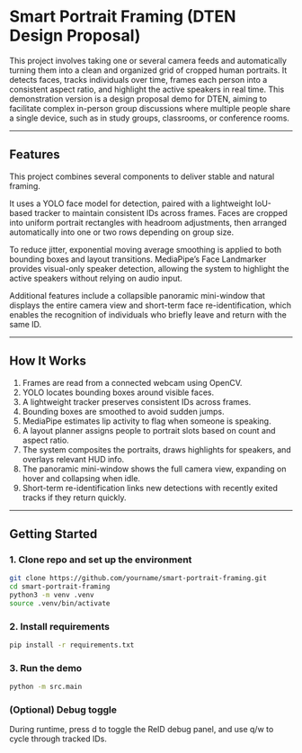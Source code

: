 # Smart Portrait Framing (DTEN Design Proposal)

This project involves taking one or several camera feeds and automatically turning them into a clean and organized grid of cropped human portraits. It detects faces, tracks individuals over time, frames each person into a consistent aspect ratio, and highlight the active speakers in real time. This demonstration version is a design proposal demo for DTEN, aiming to facilitate complex in-person group discussions where multiple people share a single device, such as in study groups, classrooms, or conference rooms. 

---

## Features
This project combines several components to deliver stable and natural framing.  

It uses a YOLO face model for detection, paired with a lightweight IoU-based tracker to maintain consistent IDs across frames. Faces are cropped into uniform portrait rectangles with headroom adjustments, then arranged automatically into one or two rows depending on group size.  

To reduce jitter, exponential moving average smoothing is applied to both bounding boxes and layout transitions. MediaPipe’s Face Landmarker provides visual-only speaker detection, allowing the system to highlight the active speakers without relying on audio input.  

Additional features include a collapsible panoramic mini-window that displays the entire camera view and short-term face re-identification, which enables the recognition of individuals who briefly leave and return with the same ID.  

---

## How It Works
1. Frames are read from a connected webcam using OpenCV.  
2. YOLO locates bounding boxes around visible faces.  
3. A lightweight tracker preserves consistent IDs across frames.  
4. Bounding boxes are smoothed to avoid sudden jumps.  
5. MediaPipe estimates lip activity to flag when someone is speaking.  
6. A layout planner assigns people to portrait slots based on count and aspect ratio.  
7. The system composites the portraits, draws highlights for speakers, and overlays relevant HUD info.  
8. The panoramic mini-window shows the full camera view, expanding on hover and collapsing when idle.  
9. Short-term re-identification links new detections with recently exited tracks if they return quickly.  

---
## Getting Started

### 1. Clone repo and set up the environment
```bash
git clone https://github.com/yourname/smart-portrait-framing.git
cd smart-portrait-framing
python3 -m venv .venv
source .venv/bin/activate
```

### 2. Install requirements
```bash
pip install -r requirements.txt
```

### 3. Run the demo
```bash
python -m src.main
```

### (Optional) Debug toggle
During runtime, press d to toggle the ReID debug panel, and use q/w to cycle through tracked IDs.
